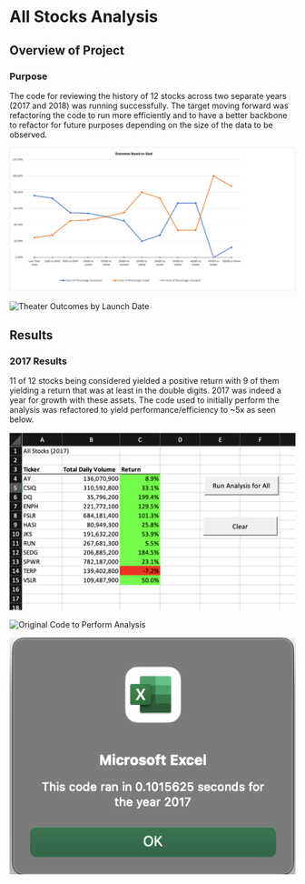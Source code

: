 # All Stocks Analysis

## Overview of Project

### Purpose

The code for reviewing the history of 12 stocks across two separate years (2017 and 2018) was running successfully. The target moving forward was refactoring the code to run more efficiently and to have a better backbone to refactor for future purposes depending on the size of the data to be observed.


![Outcomes Based on Goals](https://github.com/JARVIS-117/kickstarter-analysis/blob/main/Resources/Outcomes_vs_Goals.png)

![Theater Outcomes by Launch Date](./Resources/Theater_Outcomes_vs_Launch.png)
 
## Results

### 2017 Results

11 of 12 stocks being considered yielded a positive return with 9 of them yielding a return that was at least in the double digits. 2017 was indeed a year for growth with these assets. The code used to initially perform the analysis was refactored to yield performance/efficiency to ~5x as seen below.

![2017 Returns](./Resources/Results_2017.png)

![Original Code to Perform Analysis](./Resource/Old_2017.png)

![Refactored Code to Perform Analysis](./Resources/VBA_Challenge_2017.png)